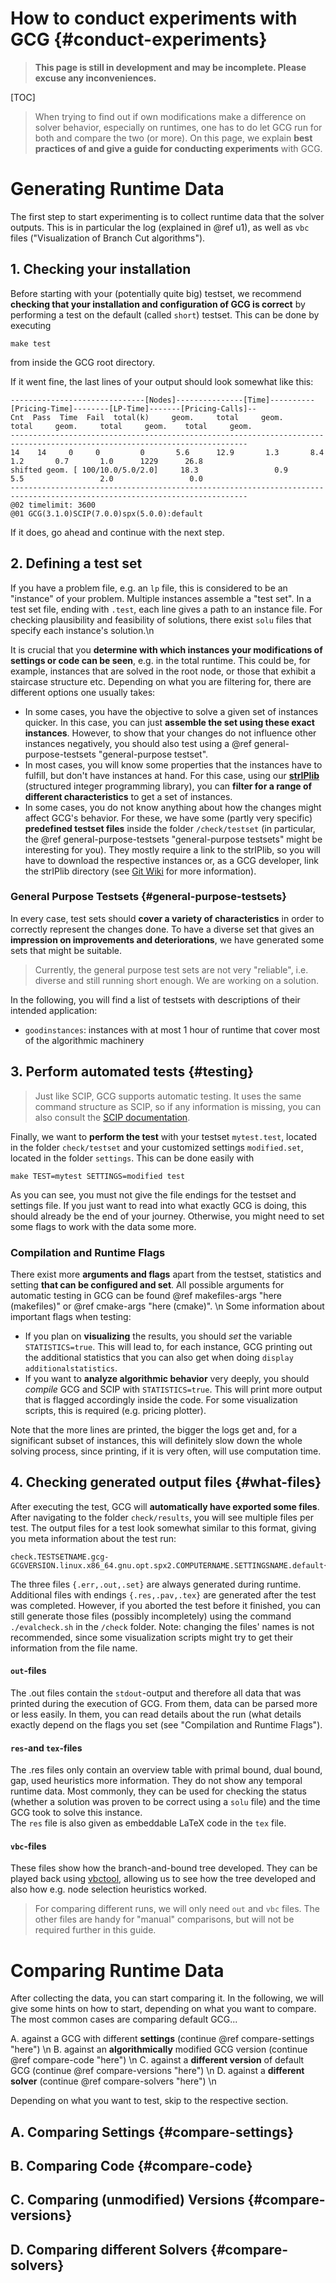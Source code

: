 # How to conduct experiments with GCG {#conduct-experiments}
> **This page is still in development and may be incomplete. Please excuse any inconveniences.**

[TOC]

> When trying to find out if own modifications make a difference on solver behavior,
> especially on runtimes, one has to do let GCG run for both and compare the two (or more). 
> On this page, we explain **best practices of and give a guide for conducting experiments** 
> with GCG.   

# Generating Runtime Data
The first step to start experimenting is to collect runtime data that the solver outputs.
This is in particular the log (explained in @ref u1), as well as `vbc` files 
("Visualization of Branch Cut algorithms").

## 1. Checking your installation
Before starting with your (potentially quite big) testset, we recommend 
**checking that your installation and configuration of GCG is correct** by performing a
test on the default (called `short`) testset. This can be done by executing

```
make test
```

from inside the GCG root directory.

If it went fine, the last lines of your output should look somewhat like this:

```
------------------------------[Nodes]---------------[Time]----------[Pricing-Time]--------[LP-Time]-------[Pricing-Calls]--
Cnt  Pass  Time  Fail  total(k)     geom.     total     geom.     total     geom.     total     geom.    total     geom. 
---------------------------------------------------------------------------------------------------------------------------
14    14     0     0         0       5.6      12.9       1.3       8.4       1.2       0.7       1.0      1229      26.8 
shifted geom. [ 100/10.0/5.0/2.0]     18.3                 0.9                 5.5                 2.0                 0.0 
---------------------------------------------------------------------------------------------------------------------------
@02 timelimit: 3600
@01 GCG(3.1.0)SCIP(7.0.0)spx(5.0.0):default
```

If it does, go ahead and continue with the next step.

## 2. Defining a test set
If you have a problem file, e.g. an `lp` file, this is considered to be an "instance"
of your problem. Multiple instances assemble a "test set". In a test set file, ending
with `.test`, each line gives a path to an instance file. For checking plausibility 
and feasibility of solutions, there exist `solu` files that specify each instance's solution.\n

It is crucial that you **determine with which instances your modifications of settings
or code can be seen**, e.g. in the total runtime. This could be, for example, instances that are
solved in the root node, or those that exhibit a staircase structure etc. Depending on
what you are filtering for, there are different options one usually takes:

-   In some cases, you have the objective to solve a given set of instances quicker. In
    this case, you can just **assemble the set using these exact instances**. However,
    to show that your changes do not influence other instances negatively, you should also
    test using a @ref general-purpose-testsets "general-purpose testset".
-   In most cases, you will know some properties that the instances have to fulfill,
    but don't have instances at hand. For this case, using our 
    **[strIPlib](https://striplib.or.rwth-aachen.de)** (structured integer programming library), 
    you can **filter for a range of different characteristics** to get a set of instances.
-   In some cases, you do not know anything about how the changes might affect GCG's
    behavior. For these, we have some (partly very specific) **predefined testset files** 
    inside the folder `/check/testset` (in particular, the @ref general-purpose-testsets "general-purpose testsets"
    might be interesting for you). They mostly require a link to the strIPlib, 
    so you will have to download the respective instances or, as a GCG developer, 
    link the strIPlib directory (see [Git Wiki](https://git.or.rwth-aachen.de/gcg/gcg/-/wikis/GCG-Wiki/Testing#setting-links-if-required) for more information).

### General Purpose Testsets {#general-purpose-testsets}
In every case, test sets should **cover a variety of characteristics** in order
to correctly represent the changes done. To have a diverse set that gives
an **impression on improvements and deteriorations**, we have generated some sets
that might be suitable.

> Currently, the general purpose test sets are not very "reliable", i.e. diverse
> and still running short enough. We are working on a solution.

In the following, you will find a list of testsets with descriptions of their
intended application:
* `goodinstances`: instances with at most 1 hour of runtime that cover most of
the algorithmic machinery

## 3. Perform automated tests {#testing}
> Just like SCIP, GCG supports automatic testing. It uses the same command
> structure as SCIP, so if any information is missing, you can also consult 
> the <a href="https://scipopt.org/doc/html/TEST.php">SCIP documentation</a>.

Finally, we want to **perform the test** with your testset `mytest.test`, located in the 
folder `check/testset` and your customized settings `modified.set`, located in the
folder `settings`. This can be done easily with 

```
make TEST=mytest SETTINGS=modified test
```

As you can see, you must not give the file endings for the testset and settings file.
If you just want to read into what exactly GCG is doing, this should already be the
end of your journey. Otherwise, you might need to set some flags to work with the data
some more.

### Compilation and Runtime Flags
There exist more **arguments and flags** apart from the testset, statistics and 
setting **that can be configured and set**.
All possible arguments for automatic testing in GCG can be found 
@ref makefiles-args "here (makefiles)" or @ref cmake-args "here (cmake)". \n
Some information about important flags when testing: 

-   If you plan on **visualizing** the results, you should _set_ the
    variable `STATISTICS=true`. This will lead to, for each instance, GCG printing
    out the additional statistics that you can also get when doing `display additionalstatistics`.
-   If you want to **analyze algorithmic behavior** very deeply, you
    should _compile_ GCG and SCIP with `STATISTICS=true`. This will
    print more output that is flagged accordingly inside the code.
    For some visualization scripts, this is required (e.g. pricing plotter).

Note that the more lines are printed, the bigger the logs get and, for 
a significant subset of instances, this will definitely slow down the
whole solving process, since printing, if it is very often, will use
computation time.


## 4. Checking generated output files {#what-files}
After executing the test, GCG will **automatically have exported
some files**. After navigating to the folder `check/results`,
you will see multiple files per test. The output files for a test 
look somewhat similar to this format, giving you meta information about
the test run:
```
check.TESTSETNAME.gcg-GCGVERSION.linux.x86_64.gnu.opt.spx2.COMPUTERNAME.SETTINGSNAME.default{.err,.out,.set}
```

The three files `{.err,.out,.set}` are always generated during runtime. 
Additional files with endings `{.res,.pav,.tex}` are generated after the test was 
completed. However, if you aborted the test before it finished, you can still 
generate those files (possibly incompletely) using the command `./evalcheck.sh` 
in the `/check` folder. Note: changing the files' names is not recommended, since 
some visualization scripts might try to get their information from the file name.

#### `out`-files
The .out files contain the `stdout`-output and therefore all data that was
printed during the execution of GCG. From them, data can be parsed more or less
easily. In them, you can read details about the run (what details exactly depend
on the flags you set (see "Compilation and Runtime Flags").<br>
#### `res`-and `tex`-files
The .res files only contain an overview table with primal bound, dual bound, gap,
used heuristics more information. They do not show any temporal runtime data. Most
commonly, they can be used for checking the status (whether a solution was proven to
be correct using a `solu` file) and the time GCG took to solve this instance.<br>
The `res` file is also given as embeddable LaTeX code in the `tex` file.<br>
#### `vbc`-files
These files show how the branch-and-bound tree developed. They can be played
back using [vbctool](https://cs.uni-koeln.de/ls-juenger/software/vbctool),
allowing us to see how the tree developed and also how e.g. node selection
heuristics worked.

> For comparing different runs, we will only need `out` and `vbc` files. 
> The other files are handy for "manual" comparisons, but will not be required further
> in this guide.

# Comparing Runtime Data
After collecting the data, you can start comparing it. In the following, we will give
some hints on how to start, depending on what you want to compare. 
The most common cases are comparing default GCG...

A. against a GCG with different **settings** (continue @ref compare-settings "here") \n
B. against an **algorithmically** modified GCG version (continue @ref compare-code "here") \n
C. against a **different version** of default GCG (continue @ref compare-versions "here") \n
D. against a **different solver** (continue @ref compare-solvers "here") \n


Depending on what you want to test, skip to the respective section.

## A. Comparing Settings {#compare-settings}
## B. Comparing Code {#compare-code}
## C. Comparing (unmodified) Versions {#compare-versions}
## D. Comparing different Solvers {#compare-solvers}
